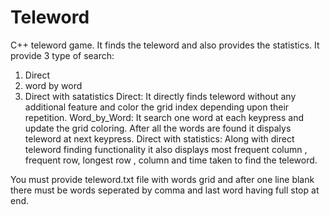 # Teleword
C++ teleword game. It finds the teleword and also provides the statistics.
It provide 3 type of search:
1. Direct
2. word by word
3. Direct with satatistics
          Direct:
                 It directly finds teleword without any additional feature and color the grid index depending upon their repetition.
          Word_by_Word:
                It search one word at each keypress and update the grid coloring. After all the words are found it dispalys teleword at next                            keypress.
          Direct with statistics:
                 Along with direct teleword finding functionality it also displays most frequent column , frequent row, longest row , column and time taken to find the teleword.
                
You must provide teleword.txt file with words grid and after one line blank there must be words seperated by comma and last word having full stop at end.                
         
